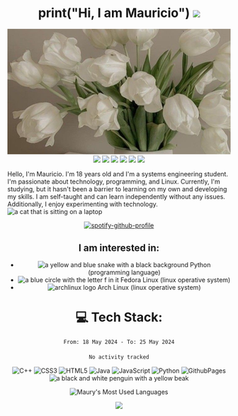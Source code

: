 <div align="center">
<h1 align="center">print("Hi, I am Mauricio") <img src="https://emojis.slackmojis.com/emojis/images/1579216111/7550/pikachu_wave.gif?1579216111" width="30" /></h1>
<img src="/flowers.jpg">
        
<img src="https://img.shields.io/badge/Fedora-294172?style=for-the-badge&logo=fedora&logoColor=white" />
<img src="https://img.shields.io/badge/VSCode-0078D4?style=for-the-badge&logo=visual%20studio%20code&logoColor=white" />
<img src="https://img.shields.io/badge/VIM-%2311AB00.svg?&style=for-the-badge&logo=vim&logoColor=white" />
<img src="https://img.shields.io/badge/Spotify-1ED760?&style=for-the-badge&logo=spotify&logoColor=white" /> 
<img  src="https://img.shields.io/badge/GNU%20Bash-4EAA25?style=for-the-badge&logo=GNU%20Bash&logoColor=white" /> 
<img src="https://img.shields.io/badge/dell%20laptop-007DB8?style=for-the-badge&logo=dell&logoColor=white" />

<!--<img src="https://storage.googleapis.com/gweb-uniblog-publish-prod/original_images/download.gif">-->
<p align="left">
Hello, I'm Mauricio. I'm 18 years old and I'm a systems engineering student. I'm passionate about technology, programming, and Linux. Currently, I'm studying, but it hasn't been a barrier to learning on my own and developing my skills. I am self-taught and can learn independently without any issues. Additionally, I enjoy experimenting with technology. <img alt="a cat that is sitting on a laptop" title="typingcat random" loading="lazy" src="https://emojis.slackmojis.com/emojis/images/1643514738/7421/typingcat.gif?1643514738" width=22>
</p>

[![spotify-github-profile](https://spotify-github-profile.vercel.app/api/view?uid=31ak7tnwxckkq4lblkjnh5enrkze&cover_image=true&theme=novatorem&show_offline=true&background_color=000000&interchange=true&bar_color=53b14f&bar_color_cover=false)](https://github.com/kittinan/spotify-github-profile)
##
## I am interested in:

- <img alt="a yellow and blue snake with a black background" title="python logo" loading="lazy" src="https://emojis.slackmojis.com/emojis/images/1643514044/32/python.png?1643514044" width=22> Python (programming language)
- <img alt="a blue circle with the letter f in it" title="fedoraproject random" loading="lazy" src="https://emojis.slackmojis.com/emojis/images/1642624248/51448/fedoraproject.png?1642624248" width=22> Fedora Linux (linux operative system) 
- <img alt="archlinux logo" title="archlinux logo" loading="lazy" src="https://emojis.slackmojis.com/emojis/images/1643514209/1749/archlinux.png?1643514209" width=23> Arch Linux (linux operative system)

##

# 💻 Tech Stack:
<!--<img src="https://github-readme-activity-graph.vercel.app/graph?username=MauryAzura&theme=xcode"/>
-->
<!--START_SECTION:waka-->

```txt
From: 18 May 2024 - To: 25 May 2024

No activity tracked
```

<!--END_SECTION:waka-->

![C++](https://img.shields.io/badge/c++-%2300599C.svg?style=for-the-badge&logo=c%2B%2B&logoColor=white) ![CSS3](https://img.shields.io/badge/css3-%231572B6.svg?style=for-the-badge&logo=css3&logoColor=white) ![HTML5](https://img.shields.io/badge/html5-%23E34F26.svg?style=for-the-badge&logo=html5&logoColor=white) ![Java](https://img.shields.io/badge/java-%23ED8B00.svg?style=for-the-badge&logo=openjdk&logoColor=white)   ![JavaScript](https://img.shields.io/badge/javascript-%23323330.svg?style=for-the-badge&logo=javascript&logoColor=%23F7DF1E) ![Python](https://img.shields.io/badge/python-3670A0?style=for-the-badge&logo=python&logoColor=ffdd54) ![GithubPages](https://img.shields.io/badge/github%20pages-121013?style=for-the-badge&logo=github&logoColor=white) <img alt="a black and white penguin with a yellow beak" title="linux logo" loading="lazy" src="https://emojis.slackmojis.com/emojis/images/1643514939/9611/linux.png?1643514939" width=30 style="background-color: white;">

![Maury's Most Used Languages](https://github-readme-stats.vercel.app/api/top-langs/?username=MauryAzura&theme=react&layout=compact&hide=HTML)

<img src="https://raw.githubusercontent.com/catppuccin/catppuccin/main/assets/footers/gray0_ctp_on_line.svg?sanitize=true">
</div>

